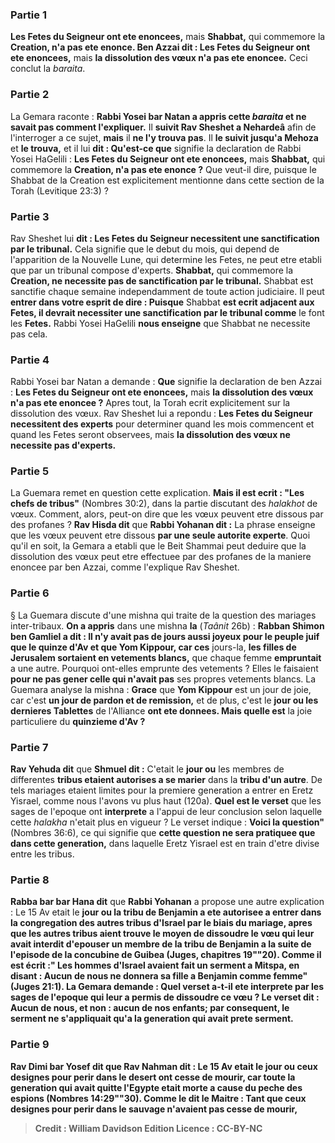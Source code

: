 
### Partie 1
<b>Les Fetes du Seigneur ont ete enoncees,</b> mais <b>Shabbat,</b> qui commemore la <b>Creation, n'a pas ete enonce. Ben Azzai dit : Les Fetes du Seigneur ont ete enoncees,</b> mais <b>la dissolution des vœux n'a pas ete enoncee.</b> Ceci conclut la <i>baraita</i>.

### Partie 2
La Gemara raconte : <b>Rabbi Yosei bar Natan a appris cette <i>baraita</i> et ne savait pas comment l'expliquer.</b> Il <b>suivit Rav Sheshet a Nehardeâ</b> afin de l'interroger a ce sujet, <b>mais</b> il <b>ne l'y trouva pas</b>. Il <b>le suivit jusqu'a Mehoza</b> et <b>le trouva,</b> et il lui <b>dit : Qu'est-ce que</b> signifie la declaration de Rabbi Yosei HaGelili : <b>Les Fetes du Seigneur ont ete enoncees,</b> mais <b>Shabbat,</b> qui commemore la <b>Creation, n'a pas ete enonce ?</b> Que veut-il dire, puisque le Shabbat de la Creation est explicitement mentionne dans cette section de la Torah (Levitique 23:3) ?

### Partie 3
Rav Sheshet lui <b>dit : Les Fetes du Seigneur necessitent une sanctification par le tribunal.</b> Cela signifie que le debut du mois, qui depend de l'apparition de la Nouvelle Lune, qui determine les Fetes, ne peut etre etabli que par un tribunal compose d'experts. <b>Shabbat,</b> qui commemore la <b>Creation, ne necessite pas de sanctification par le tribunal.</b> Shabbat est sanctifie chaque semaine independamment de toute action judiciaire. Il peut <b>entrer dans votre esprit de dire : Puisque</b> Shabbat <b>est ecrit adjacent aux Fetes, il devrait necessiter une sanctification par le tribunal comme</b> le font les <b>Fetes.</b> Rabbi Yosei HaGelili <b>nous enseigne</b> que Shabbat ne necessite pas cela.

### Partie 4
Rabbi Yosei bar Natan a demande : <b>Que</b> signifie la declaration de ben Azzai : <b>Les Fetes du Seigneur ont ete enoncees,</b> mais <b>la dissolution des vœux n'a pas ete enoncee ?</b> Apres tout, la Torah ecrit explicitement sur la dissolution des vœux. Rav Sheshet lui a repondu : <b>Les Fetes du Seigneur necessitent des experts</b> pour determiner quand les mois commencent et quand les Fetes seront observees, mais <b>la dissolution des vœux ne necessite pas d'experts.</b>

### Partie 5
La Guemara remet en question cette explication. <b>Mais il est ecrit : "Les chefs de tribus"</b> (Nombres 30:2), dans la partie discutant des <i>halakhot</i> de vœux. Comment, alors, peut-on dire que les vœux peuvent etre dissous par des profanes ? <b>Rav Hisda dit</b> que <b>Rabbi Yohanan dit :</b> La phrase enseigne que les vœux peuvent etre dissous <b>par une seule autorite experte</b>. Quoi qu'il en soit, la Gemara a etabli que le Beit Shammai peut deduire que la dissolution des vœux peut etre effectuee par des profanes de la maniere enoncee par ben Azzai, comme l'explique Rav Sheshet.

### Partie 6
§ La Guemara discute d'une mishna qui traite de la question des mariages inter-tribaux. <b>On a appris</b> dans une mishna <b>la</b> (<i>Taânit</i> 26b) : <b>Rabban Shimon ben Gamliel a dit : Il n'y avait pas de jours aussi joyeux pour le peuple juif que le quinze d'Av et que Yom Kippour, car ces</b> jours-la, <b>les filles de Jerusalem sortaient en vetements blancs,</b> que chaque femme <b>empruntait</b> a une autre. Pourquoi ont-elles emprunte des vetements ? Elles le faisaient <b>pour ne pas gener celle qui n'avait pas</b> ses propres vetements blancs. La Guemara analyse la mishna : <b>Grace</b> que <b>Yom Kippour</b> est un jour de joie, car c'est <b>un jour de pardon et de remission,</b> et de plus, c'est le <b>jour ou les dernieres Tablettes</b> de l'Alliance <b>ont ete donnees. Mais quelle est</b> la joie particuliere du <b>quinzieme d'Av ?</b>

### Partie 7
<b>Rav Yehuda dit</b> que <b>Shmuel dit :</b> C'etait le <b>jour ou</b> les membres de differentes <b>tribus etaient autorises a se marier</b> dans la <b>tribu d'un autre</b>. De tels mariages etaient limites pour la premiere generation a entrer en Eretz Yisrael, comme nous l'avons vu plus haut (120a). <b>Quel est le verset</b> que les sages de l'epoque ont <b>interprete</b> a l'appui de leur conclusion selon laquelle cette <i>halakha</i> n'etait plus en vigueur ? Le verset indique : <b>Voici la question"</b> (Nombres 36:6), ce qui signifie que <b>cette question ne sera pratiquee que dans cette generation,</b> dans laquelle Eretz Yisrael est en train d'etre divise entre les tribus.

### Partie 8
<b>Rabba bar bar Hana dit</b> que <b>Rabbi Yohanan</b> a propose une autre explication : Le 15 Av etait le <b>jour ou la <b>tribu de Benjamin a ete autorisee a entrer dans la congregation</b> des autres tribus d'Israel par le biais du mariage, apres que les autres tribus aient trouve le moyen de dissoudre le vœu qui leur avait interdit d'epouser un membre de la tribu de Benjamin a la suite de l'episode de la concubine de Guibea (Juges, chapitres 19""20). <b>Comme il est écrit :" Les hommes d'Israel avaient fait un serment a Mitspa, en disant : Aucun de nous ne donnera sa fille a Benjamin comme femme"</b> (Juges 21:1). La Gemara demande : <b>Quel</b> verset <b>a-t-il ete</b> interprete par les sages de l'epoque <b>qui leur a permis de dissoudre ce vœu ? Le verset dit : <b>Aucun <b>de nous,</b> et non : <b>aucun <b>de nos enfants;</b> par consequent, le serment ne s'appliquait qu'a la generation qui avait prete serment.

### Partie 9
<b>Rav Dimi bar Yosef dit</b> que <b>Rav Nahman</b> dit : Le 15 Av etait le <b>jour ou ceux designes pour perir dans le desert ont cesse</b> de mourir, car toute la generation qui avait quitte l'Egypte etait morte a cause du peche des espions (Nombres 14:29""30). <b>Comme le dit le Maitre : Tant que ceux designes pour perir</b> dans le <b>sauvage n'avaient pas cesse</b> de mourir,

>Credit : William Davidson Edition
>Licence : CC-BY-NC